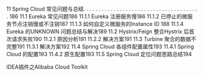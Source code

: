 11 Spring Cloud 常见问题与总结. . . . . . . . . . . . . . . . . . . . . . . . . . . . . . . . . . . . . . . 186
11.1 Eureka 常见问题186
11.1.1 Eureka 注册服务慢186
11.1.2 已停止的微服务节点注销慢或不注销187
11.1.3 如何自定义微服务的Instance ID 188
11.1.4 Eureka 的UNKNOWN 问题总结与解决189
11.2 Hystrix/Feign 整合Hystrix 后首次请求失败190
11.2.1 原因分析191
11.2.2 解决方案191
11.3 Turbine 聚合的数据不完整191
11.3.1 解决方案192
11.4 Spring Cloud 各组件配置属性193
11.4.1 Spring Cloud 的配置193
11.4.2 原生配置193
11.5 Spring Cloud 定位问题思路总结194



IDEA插件之Alibaba Cloud Toolkit　